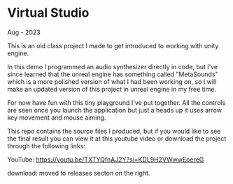 # Virtual Studio

Aug - 2023

This is an old class project I made to get introduced to working with unity engine.

In this demo I programmed an audio synthesizer directly in code, but I've since 
learned that the unreal engine has something called "MetaSounds" which is a more 
polished version of what I had been working on, so I will make an updated version 
of this project in unreal engine in my free time.

For now have fun with this tiny playground I've put together. All the controls are 
seen once you launch the application but just a heads up it uses arrow key movement 
and mouse aiming.

This repo contains the source files I produced, but if you would like to see the final result you can view it at this youtube video or download the project through the following links:

YouTube:
https://youtu.be/TXTYQfnAJ2Y?si=KDL9H2VWwwEoereG

download:
moved to releases secton on the right.
